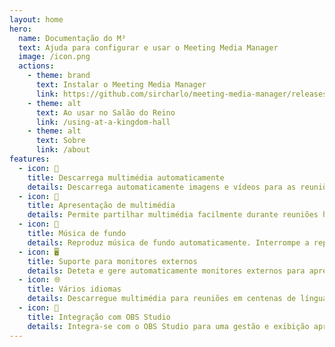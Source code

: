 ```yaml
---
layout: home
hero:
  name: Documentação do M³
  text: Ajuda para configurar e usar o Meeting Media Manager
  image: /icon.png
  actions:
    - theme: brand
      text: Instalar o Meeting Media Manager
      link: https://github.com/sircharlo/meeting-media-manager/releases/latest
    - theme: alt
      text: Ao usar no Salão do Reino
      link: /using-at-a-kingdom-hall
    - theme: alt
      text: Sobre
      link: /about
features:
  - icon: 🚀
    title: Descarrega multimédia automaticamente
    details: Descarrega automaticamente imagens e vídeos para as reuniões da congregação em qualquer idioma disponível no JW.org.
  - icon: 🎦
    title: Apresentação de multimédia
    details: Permite partilhar multimédia facilmente durante reuniões híbridas ou presenciais.
  - icon: 🎵
    title: Música de fundo
    details: Reproduz música de fundo automaticamente. Interrompe a reprodução antes do início da reunião. A música de fundo pode ser reiniciada com um clique após a reunião.
  - icon: 🖥️
    title: Suporte para monitores externos
    details: Deteta e gere automaticamente monitores externos para apresentações de multimédia sem interrupções.
  - icon: 🌐
    title: Vários idiomas
    details: Descarregue multimédia para reuniões em centenas de línguas e utilize a interface do M³ em qualquer uma das muitas línguas disponíveis.
  - icon: 🧩
    title: Integração com OBS Studio
    details: Integra-se com o OBS Studio para uma gestão e exibição aprimorada de multimédia.
---
```

